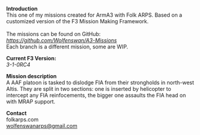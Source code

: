 <b>Introduction</b><br/>
This one of my missions created for ArmA3 with Folk ARPS. Based on a customized version of the F3 Mission Making Framework.<br/><br/>
The missions can be found on GitHub:<br/>
<i>https://github.com/Wolfenswan/A3-Missions</i><br/>
Each branch is a different mission, some are WIP.<br/>

<b>Current F3 Version:</b><br/>
<i>3-1-0RC4</i>

<b>Mission description</b><br/>
A AAF platoon is tasked to dislodge FIA from their strongholds in north-west Altis. They are split in two sections: one is inserted by helicopter to intercept any FIA reinfocements, the bigger one assaults the FIA head on with MRAP support.

<b>Contact</b><br/>
folkarps.com<br/>
wolfenswanarps@gmail.com<br/>